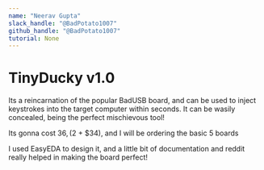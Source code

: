 ```yaml
---
name: "Neerav Gupta"
slack_handle: "@BadPotato1007"
github_handle: "@BadPotato1007"
tutorial: None
---
```


# TinyDucky v1.0

<!-- Describe your board in 2-3 sentences. What are you making? What will it do? -->
Its a reincarnation of the popular BadUSB board, and can be used to inject keystrokes into the target computer within seconds. It can be wasily concealed, being the perfect mischievous tool! 
<!-- How much is it going to cost? -->
Its gonna cost $36, ($2 + $34), and I will be ordering the basic 5 boards

<!-- Tell us a little bit about your design process. What were some challenges? What helped? ***Totally optional*** -->
I used EasyEDA to design it, and a little bit of documentation and reddit really helped in making the board perfect!
